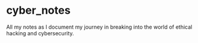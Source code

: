 # cyber_notes
All my notes as I document my journey in breaking into the world of ethical hacking and cybersecurity. 
